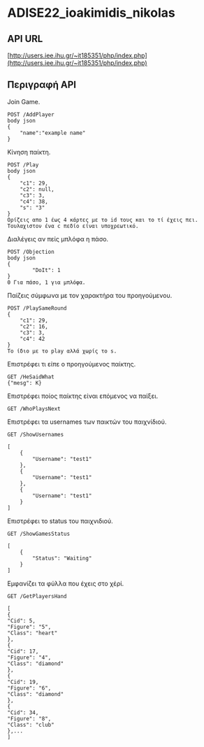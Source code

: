 
# ADISE22_ioakimidis_nikolas

## API URL
[http://users.iee.ihu.gr/~it185351/php/index.php](http://users.iee.ihu.gr/~it185351/php/index.php)

## Περιγραφή API

Join Game.
```
POST /AddPlayer 
body json
{
    "name":"example name"
}
```

Κίνηση παίκτη.
```
POST /Play 
body json
{
    "c1": 29,
    "c2": null,
    "c3": 3,
    "c4": 38,
    "s": "3"
}
Ορίζεις απο 1 έως 4 κάρτες με το id τους και το τί έχεις πει. Τουλαχιστον ένα c πεδίο είναι υποχρεωτικό.
```
Διαλέγεις αν πείς μπλόφα η πάσο. 
```
POST /Objection  
body json
{
        "DoIt": 1
}
0 Για πάσο, 1 για μπλόφα.
```
Παίζεις σύμφωνα με τον χαρακτήρα του προηγούμενου.
```
POST /PlaySameRound
{
    "c1": 29,
    "c2": 16,
    "c3": 3,
    "c4": 42
}
Το ίδιο με το play αλλά χωρίς το s.
```
Επιστρέφει τι είπε ο προηγούμενος παίκτης.
```
GET /HeSaidWhat
{"mesg": Κ}
```

Επιστρέφει ποίος παίκτης είναι επόμενος να παίξει.
```
GET /WhoPlaysNext
```

Επιστρέφει τα usernames των παικτών του παιχνίδιού.
```
GET /ShowUsernames

[
    {
        "Username": "test1"
    },
    {
        "Username": "test1"
    },
    {
        "Username": "test1"
    }
]

```
Επιστρέφει το status του παιχνιδιού.
```
GET /ShowGamesStatus

[
    {
        "Status": "Waiting"
    }
]

```

Εμφανίζει τα φύλλα που έχεις στο χέρί.
```
GET /GetPlayersHand

[
{
"Cid": 5,
"Figure": "5",
"Class": "heart"
},
{
"Cid": 17,
"Figure": "4",
"Class": "diamond"
},
{
"Cid": 19,
"Figure": "6",
"Class": "diamond"
},
{
"Cid": 34,
"Figure": "8",
"Class": "club"
},...
]

```
